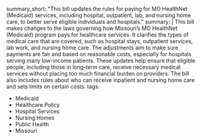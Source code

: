 summary_short: "This bill updates the rules for paying for MO HealthNet (Medicaid) services, including hospital, outpatient, lab, and nursing home care, to better serve eligible individuals and hospitals."
summary: |
  This bill makes changes to the laws governing how Missouri’s MO HealthNet (Medicaid) program pays for healthcare services. It clarifies the types of medical care that are covered, such as hospital stays, outpatient services, lab work, and nursing home care. The adjustments aim to make sure payments are fair and based on reasonable costs, especially for hospitals serving many low-income patients. These updates help ensure that eligible people, including those in long-term care, receive necessary medical services without placing too much financial burden on providers. The bill also includes rules about who can receive inpatient and nursing home care and sets limits on certain costs.
tags:
  - Medicaid
  - Healthcare Policy
  - Hospital Services
  - Nursing Homes
  - Public Health
  - Missouri
